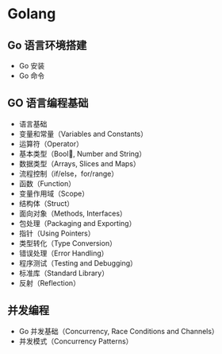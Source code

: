 # Golang

## Go 语言环境搭建
- Go 安装
- Go 命令

## GO 语言编程基础
- 语言基础 
- 变量和常量（Variables and Constants）
- 运算符（Operator）
- 基本类型（Bool, Number and String）
- 数据类型（Arrays, Slices and Maps）
- 流程控制（if/else，for/range）
- 函数（Function）
- 变量作用域（Scope）
- 结构体（Struct）
- 面向对象（Methods, Interfaces）
- 包处理（Packaging and Exporting）
- 指针（Using Pointers）
- 类型转化（Type Conversion）
- 错误处理（Error Handling）
- 程序测试（Testing and Debugging）
- 标准库（Standard Library）
- 反射（Reflection）

## 并发编程
- Go 并发基础（Concurrency, Race Conditions and Channels）
- 并发模式（Concurrency Patterns）



